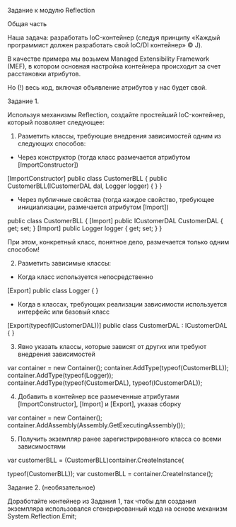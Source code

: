 Задание к модулю Reflection

Общая часть

Наша задача: разработать IoC-контейнер (следуя принципу «Каждый программист должен разработать свой IoC/DI контейнер» © J).

В качестве примера мы возьмем Managed Extensibility Framework (MEF), в котором основная настройка контейнера происходит за счет расстановки атрибутов.

Но (!) весь код, включая объявление атрибутов у нас будет свой.

Задание 1.

Используя механизмы Reflection, создайте простейший IoC-контейнер, который позволяет следующее:

1. Разметить классы, требующие внедрения зависимостей одним из следующих способов:

- Через конструктор (тогда класс размечается атрибутом [ImportConstructor])

[ImportConstructor] public class CustomerBLL { public CustomerBLL(ICustomerDAL dal, Logger logger) { } }

- Через публичные свойства (тогда каждое свойство, требующее инициализации, размечается атрибутом [Import])

public class CustomerBLL { [Import] public ICustomerDAL CustomerDAL { get; set; } [Import] public Logger logger { get; set; } }

При этом, конкретный класс, понятное дело, размечается только одним способом!

2. Разметить зависимые классы:

- Когда класс используется непосредственно

[Export] public class Logger { }

- Когда в классах, требующих реализации зависимости используется интерфейс или базовый класс

[Export(typeof(ICustomerDAL))] public class CustomerDAL : ICustomerDAL { }

3. Явно указать классы, которые зависят от других или требуют внедрения зависимостей

var container = new Container(); container.AddType(typeof(CustomerBLL)); container.AddType(typeof(Logger)); container.AddType(typeof(CustomerDAL), typeof(ICustomerDAL));

4. Добавить в контейнер все размеченные атрибутами [ImportConstructor], [Import] и [Export], указав сборку

var container = new Container(); container.AddAssembly(Assembly.GetExecutingAssembly());

5. Получить экземпляр ранее зарегистрированного класса со всеми зависимостями

var customerBLL = (CustomerBLL)container.CreateInstance(

typeof(CustomerBLL)); var customerBLL = container.CreateInstance<CustomerBLL>();

Задание 2. (необязательное)

Доработайте контейнер из Задания 1, так чтобы для создания экземпляра использовался сгенерированный кода на основе механизм System.Reflection.Emit;